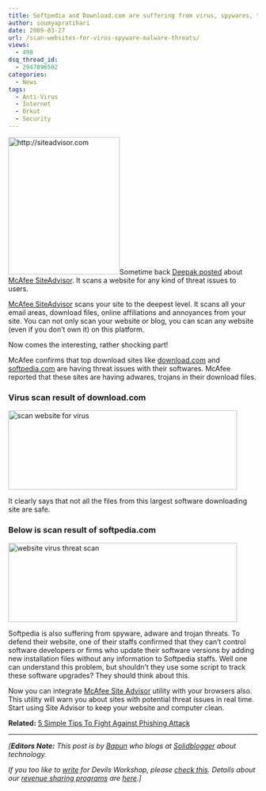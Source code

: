 ```yaml
---
title: Softpedia and Download.com are suffering from virus, spywares, trojans, etc
author: soumyapratihari
date: 2009-03-27
url: /scan-websites-for-virus-spyware-malware-threats/
views:
  - 498
dsq_thread_id:
  - 2947096502
categories:
  - News
tags:
  - Anti-Virus
  - Internet
  - Orkut
  - Security
---
```

<a href="http://siteadvisor.com" onclick="_gaq.push(['_trackEvent', 'outbound-article', 'http://siteadvisor.com', '']);" ><img class="size-full wp-image-5066 alignright" title="mcafee site advisor" src="http://cdn.devilsworkshop.org/files/2009/03/mcafee-security.jpg" alt="http://siteadvisor.com" width="225" height="277" /></a>Sometime back [Deepak posted][1] about <a href="http://www.siteadvisor.com/" onclick="_gaq.push(['_trackEvent', 'outbound-article', 'http://www.siteadvisor.com/', 'McAfee SiteAdvisor']);" >McAfee SiteAdvisor</a>. It scans a website for any kind of threat issues to users.

<a href="http://www.siteadvisor.com/" onclick="_gaq.push(['_trackEvent', 'outbound-article', 'http://www.siteadvisor.com/', 'McAfee SiteAdvisor']);" >McAfee SiteAdvisor</a> scans your site to the deepest level. It scans all your email areas, download files, online affiliations and annoyances from your site. You can not only scan your website or blog, you can scan any website (even if you don&#8217;t own it) on this platform.

Now comes the interesting, rather shocking part!

McAfee confirms that top download sites like <a href="http://download.com" onclick="_gaq.push(['_trackEvent', 'outbound-article', 'http://download.com', 'download.com']);" >download.com</a> and <a href="http://softpedia.com" onclick="_gaq.push(['_trackEvent', 'outbound-article', 'http://softpedia.com', 'softpedia.com']);" >softpedia.com</a> are having threat issues with their softwares. McAfee reported that these sites are having adwares, trojans in their download files.

### Virus scan result of download.com

[<img class="size-full wp-image-5062 alignnone" title="scan website for virus" src="http://cdn.devilsworkshop.org/files/2009/03/website-scan.png" alt="scan website for virus" width="462" height="160" />][2]

It clearly says that not all the files from this largest software downloading site are safe.

### Below is scan result of softpedia.com

[<img class="size-full wp-image-5063 alignnone" title="website virus threat scan" src="http://cdn.devilsworkshop.org/files/2009/03/website-virus-threat-scan.png" alt="website virus threat scan" width="462" height="160" />][3]

Softpedia is also suffering from spyware, adware and trojan threats. To defend their website, one of their staffs confirmed that they can&#8217;t control software developers or firms who update their software versions by adding new installation files without any information to Softpedia staffs. Well one can understand this problem, but shouldn&#8217;t they use some script to track these software upgrades? They should think about this.

Now you can integrate <a href="http://www.siteadvisor.com/" onclick="_gaq.push(['_trackEvent', 'outbound-article', 'http://www.siteadvisor.com/', 'McAfee Site Advisor']);" title="McAfee Site Advisor">McAfee Site Advisor</a> utility with your browsers also. This utility will warn you about sites with potential threat issues in real time. Start using Site Advisor to keep your website and computer clean.

**Related:** [5 Simple Tips To Fight Against Phishing Attack][4]

* * *

*[**Editors Note:** This post is by <a href="http://www.solidblogger.com/about" onclick="_gaq.push(['_trackEvent', 'outbound-article', 'http://www.solidblogger.com/about', 'Bapun']);" >Bapun</a> who blogs at <a href="http://www.solidblogger.com/" onclick="_gaq.push(['_trackEvent', 'outbound-article', 'http://www.solidblogger.com/', 'Solidblogger']);" >Solidblogger</a> about technology.*</p> 

*If you too like to [write][5] for Devils Workshop, please [check this][5]. Details about our [revenue sharing programs][5] are [here][5].]*

 [1]: http://devilsworkshop.org/analyze-a-site-security-with-mcafee-site-advisor/
 [2]: http://cdn.devilsworkshop.org/files/2009/03/website-scan.png
 [3]: http://cdn.devilsworkshop.org/files/2009/03/website-virus-threat-scan.png
 [4]: http://devilsworkshop.org/5-simple-rule-to-fight-against-phishing-security/
 [5]: http://devilsworkshop.org/join-dw/
